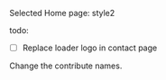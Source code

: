 Selected Home page: style2

todo:
- [ ] Replace loader logo in contact page


Change the contribute names.   
